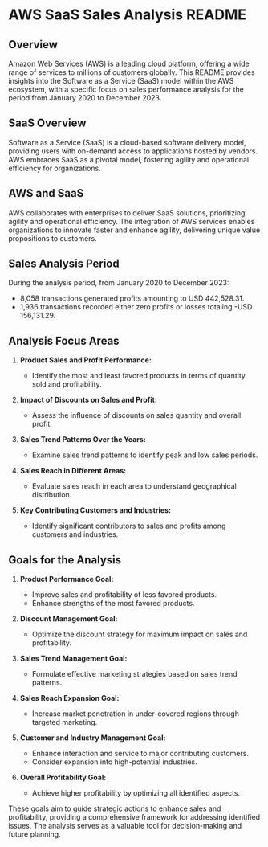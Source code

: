 # AWS SaaS Sales Analysis README

## Overview

Amazon Web Services (AWS) is a leading cloud platform, offering a wide range of services to millions of customers globally. This README provides insights into the Software as a Service (SaaS) model within the AWS ecosystem, with a specific focus on sales performance analysis for the period from January 2020 to December 2023.

## SaaS Overview

Software as a Service (SaaS) is a cloud-based software delivery model, providing users with on-demand access to applications hosted by vendors. AWS embraces SaaS as a pivotal model, fostering agility and operational efficiency for organizations.

## AWS and SaaS

AWS collaborates with enterprises to deliver SaaS solutions, prioritizing agility and operational efficiency. The integration of AWS services enables organizations to innovate faster and enhance agility, delivering unique value propositions to customers.

## Sales Analysis Period

During the analysis period, from January 2020 to December 2023:
- 8,058 transactions generated profits amounting to USD 442,528.31.
- 1,936 transactions recorded either zero profits or losses totaling -USD 156,131.29.

## Analysis Focus Areas

1. **Product Sales and Profit Performance:**
   - Identify the most and least favored products in terms of quantity sold and profitability.

2. **Impact of Discounts on Sales and Profit:**
   - Assess the influence of discounts on sales quantity and overall profit.

3. **Sales Trend Patterns Over the Years:**
   - Examine sales trend patterns to identify peak and low sales periods.

4. **Sales Reach in Different Areas:**
   - Evaluate sales reach in each area to understand geographical distribution.

5. **Key Contributing Customers and Industries:**
   - Identify significant contributors to sales and profits among customers and industries.

## Goals for the Analysis

1. **Product Performance Goal:**
   - Improve sales and profitability of less favored products.
   - Enhance strengths of the most favored products.

2. **Discount Management Goal:**
   - Optimize the discount strategy for maximum impact on sales and profitability.

3. **Sales Trend Management Goal:**
   - Formulate effective marketing strategies based on sales trend patterns.

4. **Sales Reach Expansion Goal:**
   - Increase market penetration in under-covered regions through targeted marketing.

5. **Customer and Industry Management Goal:**
   - Enhance interaction and service to major contributing customers.
   - Consider expansion into high-potential industries.

6. **Overall Profitability Goal:**
   - Achieve higher profitability by optimizing all identified aspects.

These goals aim to guide strategic actions to enhance sales and profitability, providing a comprehensive framework for addressing identified issues. The analysis serves as a valuable tool for decision-making and future planning.
